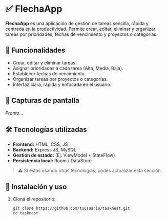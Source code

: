 # ✅ FlechaApp

**FlechaApp** es una aplicación de gestión de tareas sencilla, rápida y centrada en la productividad. Permite crear, editar, eliminar y organizar tareas por prioridades, fechas de vencimiento y proyectos o categorías.

## 🚀 Funcionalidades

- Crear, editar y eliminar tareas.
- Asignar prioridades a cada tarea (Alta, Media, Baja).
- Establecer fechas de vencimiento.
- Organizar tareas por proyectos o categorías.
- Interfaz clara, rápida y enfocada en el usuario.

## 📸 Capturas de pantalla

_Pronto..._

## 🛠️ Tecnologías utilizadas

- **Frontend:** HTML, CSS, JS 
- **Backend:** Express JS, MySQL
- **Gestión de estado:** (Ej. ViewModel + StateFlow)
- **Persistencia local:** Room / DataStore

> ⚠️ Si estás usando otras tecnologías, podés actualizar esta sección.

## 🔧 Instalación y uso

1. Cloná el repositorio:
   ```bash
   git clone https://github.com/tuusuario/tasknest.git
   cd tasknest
